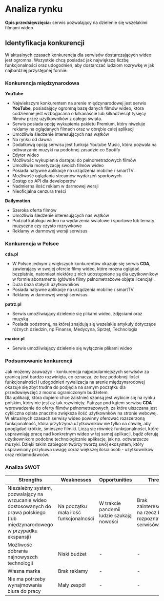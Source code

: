 # Analiza rynku
**Opis przedsięwzięcia:** serwis pozwalający na dzielenie się wszelakimi filmami wideo

## Identyfikacja konkurencji
W aktualnych czasach konkurencja dla serwisów dostarczających wideo jest ogromna. 
Wszystkie chcą posiadać jak największą liczbę funkcjonalności oraz udogodnień, aby dostarczać ludziom rozrywkę w jak najbardziej przystępnej formie.

### Konkurencja międzynarodowa
**YouTube**
* Najwiekszym konkurentem na arenie międzynarodowej jest serwis **YouTube**, posiadający ogromną bazę danych filmów wideo, która codziennie jest wzbogacana o kilkanaście lub kilkadziesiąt tysięcy filmów przez użytkowników z całego świata.
* Serwis posiada opcję wykupienia pakietu Premium, który niweluje reklamy na oglądanych filmach oraz w obrębie całej aplikacji
* Umożliwia śledzenie interesujących nas wątków
* Na rynku od dawna
* Dodatkową opcją serwisu jest funkcja Youtube Music, która pozwala na odtwarzanie muzyki na podobnej zasadzie co Spotify
* Edytor wideo
* Możliwość wykupienia dostępu do pełnometrażowych filmów
* Umożliwia monetyzację swoich filmów wideo
* Posiada natywne aplikacje na urządzenia mobilne / smartTV
* Możliwość oglądania streamów wydarzeń sportowych
* Dostęp do API dla developerów
* Nadmierna ilość reklam w darmowej wersji
* Nieoficjalna cenzura treści

**Dailymotion**
* Szeroka oferta filmów
* Umożliwia śledzenie interesujących nas wątków
* Podział katalogu wideo na wydarzenia światowe i sportowe lub tematy muzyczne czy czysto rozrywkowe
* Reklamy w darmowej wersji serwisus

### Konkurencja w Polsce
**cda.pl**
* W Polsce jednym z większych konkurentów okazuje się serwis **CDA**, zawierający w swojej ofercie filmy wideo, które można oglądać bezpłatnie, natomiast niektóre z nich udostępnione są dla użytkownikow w formie abonamentu (głównie filmy pełnometrażowe objęte licencją).
* Duża baza stałych użytkowników
* Posiada natywne aplikacje na urządzenia mobilne / smartTV
* Reklamy w darmowej wersji serwisus

**patrz.pl**
* Serwis umożliwiający dzielenie się plikami wideo, zdjęciami oraz muzyką
* Posiada podstronę, na której znajdują się wszelakie artykuły dotyczące różnych dziedzin, np Finanse, Medycyna, Sprzęt, Technologia

**maxior.pl**
* Serwis umożliwiający dzielenie się wyłącznie plikami wideo

### Podsumowanie konkurencji
Jak możemy zauważyć - konkurencja najpopularniejszych serwisów za granicą jest bardzo rozwinięta, co oznacza, że bez podobnej ilości funkcjonalności i udogodnień rywalizacja na arenie międzynarodowej okazuje się zbyt trudna do podjęcia na samym początku dla przedswięwzięć z mocno ograniczonym budżetem. <br>
Dla aplikacji, która dopiero chce zaistnieć szansą jest wybicie się na rynku polskim, który nie jest aż tak rozwinięty. Patrząc pod kątem serwisu **CDA** wprowadzenie do oferty filmów pełnometrażowych, za które uiszczana jest cykliczna opłata znacznie zwiększa ilość użytkownków na stronie webowej. W aktualnych czasach serwisy wideo powinny oferować rozszerzoną funkcjonalność, która przytrzyma użytkowników nie tylko na chwilę, aby pooglądać krótkie, śmieszne filmiki. Liczą się również funkcjonalności, które usprawniają pracę nad konkretnym wideo w tej samej aplikacji, bądź oferują użytkownikom podobne technologicznie aplikacje, jak np. odtwarzacze muzyki. Dzięki takim zabiegom twórcy tworzą swój ekosystem, który usprawniany przykuwa uwagę coraz większej ilości osób - użytkowników oraz reklamodawców.

### Analiza SWOT

Strengths | Weaknesses | Opportunities | Threats |
--- | --- | --- | --- |
Niezależny system, pozwalający na wrzucanie wideo dostosowanych do prawa polskiego (lub międzynarodowego w przypadku ekspansji) | Na początku mała ilość funkcjonalności | W trakcie pandemii ludzie szukają nowości | Brak zainteresowania na rzecz bardziej rozpoznawalnych serwisów |
Możliwość dobrania najnowyszch technologii | Niski budżet | - | - |
Własna marka | Brak reklamy | - | - |
Nie ma potrzeby wynajmowania biura do pracy | Mały zespół | - | - |
